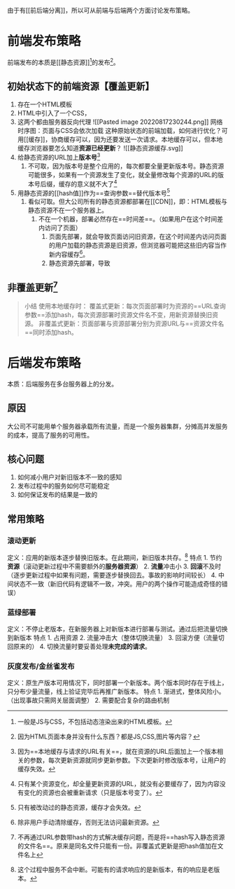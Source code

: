 由于有[[前后端分离]]，所以可从前端与后端两个方面讨论发布策略。
# 前端发布策略
前端发布的本质是[[静态资源]][^1]的发布[^2]。
## 初始状态下的前端资源【覆盖更新】
1. 存在一个HTML模板
2. HTML中引入了一个CSS，
3. 这两个都由服务器反向代理
![[Pasted image 20220817230244.png]]
网络时序图：页面与CSS会依次加载
这种原始状态的前端加载，如何进行优化？可用[[缓存]]，协商缓存可以，因为还要发送一次请求。本地缓存可以，但本地缓存浏览器要怎么知道**资源已经更新**？
![[静态资源缓存.svg]]
1. 给静态资源的URL加上**版本号**[^3]
	1. 不可取，因为版本号是整个应用的，每次都要全量更新版本号。静态资源可能很多，如果有一个资源发生了变化，就全量修改每个资源的URL的版本号后缀，缓存的意义就不大了[^4]
2. 用静态资源的[[hash值]]作为==查询参数==替代版本号[^5]
	1. 看似可取。但大公司所有的静态资源都部署在[[CDN]]，即：HTML模板与静态资源不在一个服务器上。
		1. 不在一个机器，部署必然存在==时间差==。（如果用户在这个时间差内访问了页面）
			1. 页面先部署，就会导致页面访问旧资源，在这个时间差内访问页面的用户加载的静态资源是旧资源，但浏览器可能把这些旧内容当作新内容缓存[^6]。
			2. 静态资源先部署，导致
## 非覆盖更新[^8]
> 小结
> 使用本地缓存时：
> 覆盖式更新：每次页面部署时为资源的==URL查询参数==添加hash，每次资源部署时资源文件名不变，用新资源替换旧资源。
> 非覆盖式更新：页面部署与资源部署分别为资源URL与==资源文件名==同时添加hash。
# 后端发布策略
本质：后端服务在多台服务器上的分发。
## 原因
大公司不可能用单个服务器承载所有流量，而是一个服务器集群，分摊高并发服务的成本，提高了服务的可用性。
## 核心问题
1. 如何减小用户对新旧版本不一致的感知
2. 发布过程中的服务如何尽可能稳定
3. 如何保证发布的结果是一致的
## 常用策略
### 滚动更新
定义：应用的新版本逐步替换旧版本。在此期间，新旧版本共存。[^9]
特点
	1. 节约**资源**（滚动更新过程中不需要额外的**服务器资源**）
	2. **流量**冲击小
	3. **回滚**不及时（逐步更新过程中如果有问题，需要逐步替换回去。事故的影响时间较长）
	4. 中间状态不一致（新旧代码有逻辑不一致，冲突。用户的两个操作可能造成奇怪的错误）
### 蓝绿部署
定义：不停止老版本，在新服务器上对新版本进行部署与测试。通过后把流量切换到新版本
特点
	1. 占用资源
	2. 流量冲击大（整体切换流量）
	3. 回滚方便（流量切回原来的）
	4. 切换流量时要妥善处理**未完成的请求**。
### 灰度发布/金丝雀发布
定义：原生产版本可用情况下，同时部署一个新版本。两个版本同时存在于线上，只分布少量流量，线上验证完毕后再推广新版本。
特点
	1. 渐进式，整体风险小。（出现事故只需网关层面调整）
	2. 需要配合复杂的路由机制


[^1]: 一般是JS与CSS，不包括动态渲染出来的HTML模板。
[^2]: 因为HTML页面本身并没有什么东西？都是JS,CSS,图片等内容？
[^3]: 因为==本地缓存与请求的URL有关==，就在资源的URL后面加上一个版本相关的参数，每次更新资源就同步更新参数。下次更新时修改版本号，让用户的缓存失效。
[^4]: 只有某个资源变化，却全量更新资源的URL，就没有必要缓存了，因为内容没有变化的资源也会被重新请求（只是版本号变了）。
[^5]: 只有被改动过的静态资源，缓存才会失效。
[^6]: 除非用户手动清除缓存，否则无法访问最新资源。
[^8]: 不再通过URL参数带hash的方式解决缓存问题，而是将==hash写入静态资源的文件名==。原来是同名文件只能有一份。非覆盖式更新是把hash值加在文件名上
[^9]: 这个过程中服务不会中断。可能有的请求响应的是新版本，有的响应是老版本。